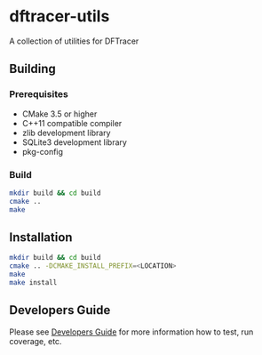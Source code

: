 # dftracer-utils

A collection of utilities for DFTracer

## Building

### Prerequisites

- CMake 3.5 or higher
- C++11 compatible compiler
- zlib development library
- SQLite3 development library
- pkg-config

### Build

```bash
mkdir build && cd build
cmake ..
make
```

## Installation

```bash
mkdir build && cd build
cmake .. -DCMAKE_INSTALL_PREFIX=<LOCATION>
make
make install
```

## Developers Guide

Please see [Developers Guide](DEVELOPERS_GUIDE.md) for more information how to test, run coverage, etc.
